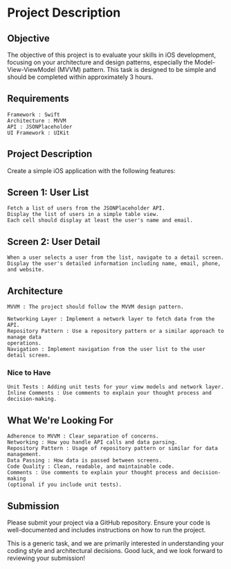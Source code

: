 # Project Description

## Objective

The objective of this project is to evaluate your skills in iOS development, focusing on your
architecture and design patterns, especially the Model-View-ViewModel (MVVM) pattern. This
task is designed to be simple and should be completed within approximately 3 hours.

## Requirements

```
Framework : Swift
Architecture : MVVM
API : JSONPlaceholder
UI Framework : UIKit
```
## Project Description

Create a simple iOS application with the following features:

## Screen 1: User List

```
Fetch a list of users from the JSONPlaceholder API.
Display the list of users in a simple table view.
Each cell should display at least the user's name and email.
```
## Screen 2: User Detail

```
When a user selects a user from the list, navigate to a detail screen.
Display the user's detailed information including name, email, phone, and website.
```
## Architecture

```
MVVM : The project should follow the MVVM design pattern.
```

```
Networking Layer : Implement a network layer to fetch data from the API.
Repository Pattern : Use a repository pattern or a similar approach to manage data
operations.
Navigation : Implement navigation from the user list to the user detail screen.
```
### Nice to Have

```
Unit Tests : Adding unit tests for your view models and network layer.
Inline Comments : Use comments to explain your thought process and decision-making.
```
## What We're Looking For

```
Adherence to MVVM : Clear separation of concerns.
Networking : How you handle API calls and data parsing.
Repository Pattern : Usage of repository pattern or similar for data management.
Data Passing : How data is passed between screens.
Code Quality : Clean, readable, and maintainable code.
Comments : Use comments to explain your thought process and decision-making
(optional if you include unit tests).
```
## Submission

Please submit your project via a GitHub repository. Ensure your code is well-documented and
includes instructions on how to run the project.

This is a generic task, and we are primarily interested in understanding your coding style and
architectural decisions. Good luck, and we look forward to reviewing your submission!


